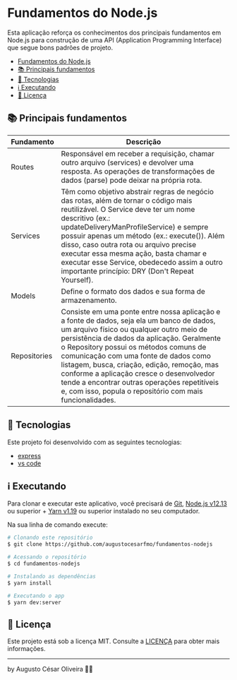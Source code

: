 # <span id="head1">Fundamentos do Node.js</span>

Esta aplicação reforça os conhecimentos dos principais fundamentos em Node.js para construção de uma API (Application Programming Interface) que segue bons padrões de projeto.

- [Fundamentos do Node.js](#head1)
- [📚 Principais fundamentos](#head2)
- [🚀 Tecnologias](#head3)
- [ℹ️ Executando](#head4)
- [📝 Licença](#head5)

## <span id="head2">📚 Principais fundamentos</span>

| Fundamento    | Descrição                          |
| --------- | ---------------------------------- |
| Routes       | Responsável em receber a requisição, chamar outro arquivo (services) e devolver uma resposta. As operações de transformações de dados (parse) pode deixar na própria rota.     |
| Services      | Têm como objetivo abstrair regras de negócio das rotas, além de tornar o código mais reutilizável. O Service deve ter um nome descritivo (ex.: updateDeliveryManProfileService) e sempre possuir apenas um método (ex.: execute()). Além disso, caso outra rota ou arquivo precise executar essa  mesma ação, basta chamar e executar esse Service, obedecedo assim a outro importante princípio: DRY (Don't Repeat Yourself).   |
| Models | Define o formato dos dados e sua forma de armazenamento. |
| Repositories    | Consiste em uma ponte entre nossa aplicação e a fonte de dados, seja ela um banco de dados, um arquivo físico ou qualquer outro meio de persistência de dados da aplicação. Geralmente o Repository possui os métodos comuns de comunicação com uma fonte de dados como listagem, busca, criação, edição, remoção, mas conforme a aplicação cresce o desenvolvedor tende a encontrar outras operações repetitíveis e, com isso, popula o repositório com mais funcionalidades. |

## <span id="head3">🚀 Tecnologias</span>

Este projeto foi desenvolvido com as seguintes tecnologias:

- [express](https://expressjs.com/)
- [vs code][vc]

## <span id="head4">ℹ️ Executando</span>

Para clonar e executar este aplicativo, você precisará de [Git](https://git-scm.com), [Node.js v12.13][nodejs] ou superior + [Yarn v1.19][yarn] ou superior instalado no seu computador.

Na sua linha de comando execute:

```bash
# Clonando este repositório
$ git clone https://github.com/augustocesarfmo/fundamentos-nodejs

# Acessando o repositório
$ cd fundamentos-nodejs

# Instalando as dependências
$ yarn install

# Executando o app
$ yarn dev:server
```

## <span id="head5">📝 Licença</span>

Este projeto está sob a licença MIT. Consulte a [LICENÇA](https://github.com/fradeneto/devradar-mobile/blob/master/LICENSE) para obter mais informações.

---

by Augusto César Oliveira 👐🏼

[nodejs]: https://nodejs.org/
[yarn]: https://yarnpkg.com/
[vc]: https://code.visualstudio.com/
